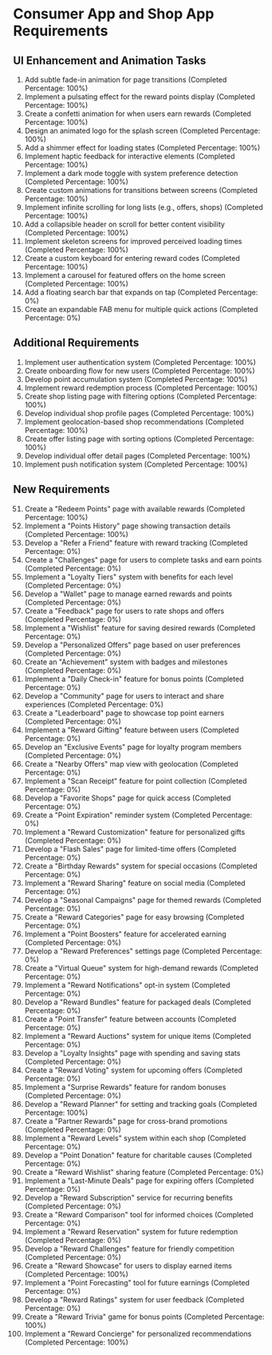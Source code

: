 # Consumer App and Shop App Requirements

## UI Enhancement and Animation Tasks

1. Add subtle fade-in animation for page transitions (Completed Percentage: 100%)
2. Implement a pulsating effect for the reward points display (Completed Percentage: 100%)
3. Create a confetti animation for when users earn rewards (Completed Percentage: 100%)
4. Design an animated logo for the splash screen (Completed Percentage: 100%)
5. Add a shimmer effect for loading states (Completed Percentage: 100%)
6. Implement haptic feedback for interactive elements (Completed Percentage: 100%)
7. Implement a dark mode toggle with system preference detection (Completed Percentage: 100%)
8. Create custom animations for transitions between screens (Completed Percentage: 100%)
9. Implement infinite scrolling for long lists (e.g., offers, shops) (Completed Percentage: 100%)
10. Add a collapsible header on scroll for better content visibility (Completed Percentage: 100%)
11. Implement skeleton screens for improved perceived loading times (Completed Percentage: 100%)
12. Create a custom keyboard for entering reward codes (Completed Percentage: 100%)
13. Implement a carousel for featured offers on the home screen (Completed Percentage: 100%)
14. Add a floating search bar that expands on tap (Completed Percentage: 0%)
15. Create an expandable FAB menu for multiple quick actions (Completed Percentage: 0%)

## Additional Requirements

1. Implement user authentication system (Completed Percentage: 100%)
2. Create onboarding flow for new users (Completed Percentage: 100%)
3. Develop point accumulation system (Completed Percentage: 100%)
4. Implement reward redemption process (Completed Percentage: 100%)
5. Create shop listing page with filtering options (Completed Percentage: 100%)
6. Develop individual shop profile pages (Completed Percentage: 100%)
7. Implement geolocation-based shop recommendations (Completed Percentage: 100%)
8. Create offer listing page with sorting options (Completed Percentage: 100%)
9. Develop individual offer detail pages (Completed Percentage: 100%)
10. Implement push notification system (Completed Percentage: 100%)

## New Requirements

51. Create a "Redeem Points" page with available rewards (Completed Percentage: 100%)
52. Implement a "Points History" page showing transaction details (Completed Percentage: 100%)
53. Develop a "Refer a Friend" feature with reward tracking (Completed Percentage: 0%)
54. Create a "Challenges" page for users to complete tasks and earn points (Completed Percentage: 0%)
55. Implement a "Loyalty Tiers" system with benefits for each level (Completed Percentage: 0%)
56. Develop a "Wallet" page to manage earned rewards and points (Completed Percentage: 0%)
57. Create a "Feedback" page for users to rate shops and offers (Completed Percentage: 0%)
58. Implement a "Wishlist" feature for saving desired rewards (Completed Percentage: 0%)
59. Develop a "Personalized Offers" page based on user preferences (Completed Percentage: 0%)
60. Create an "Achievement" system with badges and milestones (Completed Percentage: 0%)
61. Implement a "Daily Check-in" feature for bonus points (Completed Percentage: 0%)
62. Develop a "Community" page for users to interact and share experiences (Completed Percentage: 0%)
63. Create a "Leaderboard" page to showcase top point earners (Completed Percentage: 0%)
64. Implement a "Reward Gifting" feature between users (Completed Percentage: 0%)
65. Develop an "Exclusive Events" page for loyalty program members (Completed Percentage: 0%)
66. Create a "Nearby Offers" map view with geolocation (Completed Percentage: 0%)
67. Implement a "Scan Receipt" feature for point collection (Completed Percentage: 0%)
68. Develop a "Favorite Shops" page for quick access (Completed Percentage: 0%)
69. Create a "Point Expiration" reminder system (Completed Percentage: 0%)
70. Implement a "Reward Customization" feature for personalized gifts (Completed Percentage: 0%)
71. Develop a "Flash Sales" page for limited-time offers (Completed Percentage: 0%)
72. Create a "Birthday Rewards" system for special occasions (Completed Percentage: 0%)
73. Implement a "Reward Sharing" feature on social media (Completed Percentage: 0%)
74. Develop a "Seasonal Campaigns" page for themed rewards (Completed Percentage: 0%)
75. Create a "Reward Categories" page for easy browsing (Completed Percentage: 0%)
76. Implement a "Point Boosters" feature for accelerated earning (Completed Percentage: 0%)
77. Develop a "Reward Preferences" settings page (Completed Percentage: 0%)
78. Create a "Virtual Queue" system for high-demand rewards (Completed Percentage: 0%)
79. Implement a "Reward Notifications" opt-in system (Completed Percentage: 0%)
80. Develop a "Reward Bundles" feature for packaged deals (Completed Percentage: 0%)
81. Create a "Point Transfer" feature between accounts (Completed Percentage: 0%)
82. Implement a "Reward Auctions" system for unique items (Completed Percentage: 0%)
83. Develop a "Loyalty Insights" page with spending and saving stats (Completed Percentage: 0%)
84. Create a "Reward Voting" system for upcoming offers (Completed Percentage: 0%)
85. Implement a "Surprise Rewards" feature for random bonuses (Completed Percentage: 0%)
86. Develop a "Reward Planner" for setting and tracking goals (Completed Percentage: 100%)
87. Create a "Partner Rewards" page for cross-brand promotions (Completed Percentage: 0%)
88. Implement a "Reward Levels" system within each shop (Completed Percentage: 0%)
89. Develop a "Point Donation" feature for charitable causes (Completed Percentage: 0%)
90. Create a "Reward Wishlist" sharing feature (Completed Percentage: 0%)
91. Implement a "Last-Minute Deals" page for expiring offers (Completed Percentage: 0%)
92. Develop a "Reward Subscription" service for recurring benefits (Completed Percentage: 0%)
93. Create a "Reward Comparison" tool for informed choices (Completed Percentage: 0%)
94. Implement a "Reward Reservation" system for future redemption (Completed Percentage: 0%)
95. Develop a "Reward Challenges" feature for friendly competition (Completed Percentage: 0%)
96. Create a "Reward Showcase" for users to display earned items (Completed Percentage: 100%)
97. Implement a "Point Forecasting" tool for future earnings (Completed Percentage: 0%)
98. Develop a "Reward Ratings" system for user feedback (Completed Percentage: 0%)
99. Create a "Reward Trivia" game for bonus points (Completed Percentage: 100%)
100. Implement a "Reward Concierge" for personalized recommendations (Completed Percentage: 100%)
